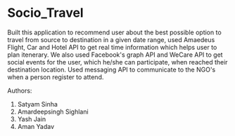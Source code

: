 # Socio_Travel
Built this application to recommend user about the best possible option to travel from source to destination in a given date range,
used Amaedeus Flight, Car and Hotel API to get real time information which helps user to plan itenerary. 
We also used Facebook's graph API and WeCare API to get social events for the user, which he/she can participate, 
when reached their destination location. 
Used messaging API to communicate to the NGO's when a person register to attend. 

Authors: 
1. Satyam Sinha
2. Amardeepsingh Sighlani
3. Yash Jain
4. Aman Yadav
